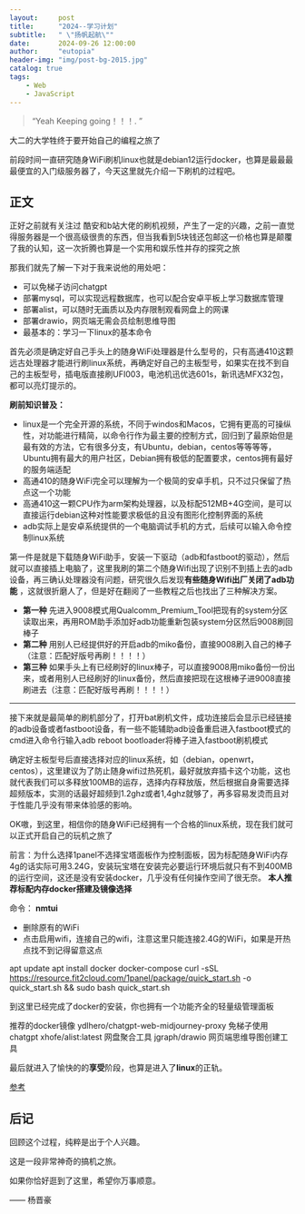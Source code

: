 ```yaml
---
layout:     post
title:      "2024--学习计划"
subtitle:   " \"扬帆起航\""
date:       2024-09-26 12:00:00
author:     "eutopia"
header-img: "img/post-bg-2015.jpg"
catalog: true
tags:
    - Web
    - JavaScript
---
```


> “Yeah Keeping going！！！. ”


大二的大学牲终于要开始自己的编程之旅了


前段时间一直研究随身WiFi刷机linux也就是debian12运行docker，也算是最最最最便宜的入门级服务器了，今天这里就先介绍一下刷机的过程吧。


<p id = "build"></p>

## 正文


 

正好之前就有关注过 酷安和b站大佬的刷机视频，产生了一定的兴趣，之前一直觉得服务器是一个很高级很贵的东西，但当我看到5块钱还包邮这一价格也算是颠覆了我的认知，这一次折腾也算是一个实用和娱乐性并存的探究之旅

那我们就先了解一下对于我来说他的用处吧：

* 可以免梯子访问chatgpt
* 部署mysql，可以实现远程数据库，也可以配合安卓平板上学习数据库管理
* 部署alist，可以随时无画质以及内存限制观看网盘上的网课
* 部署drawio，网页端无需会员绘制思维导图
* 最基本的：学习一下linux的基本命令



首先必须是确定好自己手头上的随身WiFi处理器是什么型号的，只有高通410这颗远古处理器才能进行刷linux系统，再确定好自己的主板型号，如果实在找不到自己的主板型号，插电版直接刷UFI003，电池机迅优选601s，新讯选MFX32包，都可以亮灯提示的。


**刷前知识普及：**

* linux是一个完全开源的系统，不同于windos和Macos，它拥有更高的可操纵性，对功能进行精简，以命令行作为最主要的控制方式，回归到了最原始但是最有效的方法，它有很多分支，有Ubuntu，debian，centos等等等等，Ubuntu拥有最大的用户社区，Debian拥有极低的配置要求，centos拥有最好的服务端适配
* 高通410的随身WiFi完全可以理解为一个极简的安卓手机，只不过只保留了热点这一个功能
* 高通410这一颗CPU作为arm架构处理器，以及标配512MB+4G空间，是可以直接运行debian这种对性能要求极低的且没有图形化控制界面的系统
* adb实际上是安卓系统提供的一个电脑调试手机的方式，后续可以输入命令控制linux系统


第一件是就是下载随身WiFi助手，安装一下驱动（adb和fastboot的驱动），然后就可以直接插上电脑了，这里我刷的第二个随身Wifi出现了识别不到插上去的adb设备，再三确认处理器没有问题，研究很久后发现**有些随身Wifi出厂关闭了adb功能** ，这就很折磨人了，但是好在翻阅了一些教程之后也找出了三种解决方案。  

* **第一种**
先进入9008模式用Qualcomm_Premium_Tool把现有的system分区读取出来，再用ROM助手添加好adb功能重新包装system分区然后9008刷回棒子
* **第二种**
用别人已经提供好的开启adb的miko备份，直接9008刷入自己的棒子（注意：匹配好版号再刷！！！！）
* **第三种**
如果手头上有已经刷好的linux棒子，可以直接9008用miko备份一份出来，或者用别人已经刷好的linux备份，然后直接把现在这根棒子进9008直接刷进去（注意：匹配好版号再刷！！！！）

---

接下来就是最简单的刷机部分了，打开bat刷机文件，成功连接后会显示已经链接的adb设备或者fastboot设备，有一些不能辅助adb设备重启进入fastboot模式的cmd进入命令行输入adb reboot bootloader将棒子进入fastboot刷机模式

确定好主板型号后直接选择对应的linux系统，如（debian，openwrt，centos），这里建议为了防止随身wifi过热死机，最好就放弃插卡这个功能，这也就代表我们可以多释放100MB的运存，选择内存释放版，然后根据自身需要选择超频版本，实测的话最好超频到1.2ghz或者1,4ghz就够了，再多容易发烫而且对于性能几乎没有带来体验感的影响。


OK嗷，到这里，相信你的随身WiFi已经拥有一个合格的linux系统，现在我们就可以正式开启自己的玩机之旅了




前言：为什么选择1panel不选择宝塔面板作为控制面板，因为标配随身WiFi内存4g的话实际可用3.24G，安装玩宝塔在安装完必要运行环境后就只有不到400MB的运行空间，这还是没有安装docker，几乎没有任何操作空间了很无奈。
**本人推荐标配内存docker搭建及镜像选择**

命令：
**nmtui**
* 删除原有的WiFi
* 点击启用wifi，连接自己的wifi，注意这里只能连接2.4G的WiFi，如果是开热点找不到记得留意这点


apt update
apt install docker docker-compose
curl -sSL https://resource.fit2cloud.com/1panel/package/quick_start.sh -o quick_start.sh && sudo bash quick_start.sh

到这里已经完成了docker的安装，你也拥有一个功能齐全的轻量级管理面板

推荐的docker镜像
ydlhero/chatgpt-web-midjourney-proxy    免梯子使用chatgpt
xhofe/alist:latest                      网盘聚合工具
jgraph/drawio                           网页端思维导图创建工具

最后就进入了愉快的的**享受**阶段，也算是进入了**linux**的正轨。

 [参考](https://www.bilibili.com/read/cv24666539/) 


## 后记

回顾这个过程，纯粹是出于个人兴趣。

这是一段非常神奇的搞机之旅。

如果你恰好逛到了这里，希望你万事顺意。

—— 杨晋豪
